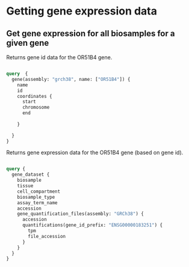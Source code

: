 # Getting gene expression data

## Get gene expression for all biosamples for a given gene

Returns gene id data for the OR51B4 gene.

```graphql

query  {
  gene(assembly: "grch38", name: ["OR51B4"]) {
    name
    id
    coordinates {
      start
      chromosome
      end
      
    }
    
  }
}

```

Returns gene expression data for the OR51B4 gene (based on gene id).

```graphql

query {
  gene_dataset {
    biosample
    tissue
    cell_compartment
    biosample_type
    assay_term_name
    accession
    gene_quantification_files(assembly: "GRCh38") {
      accession
      quantifications(gene_id_prefix: "ENSG00000183251") {
        tpm
        file_accession             
      }      
    }    
  }
}

```
<br />
